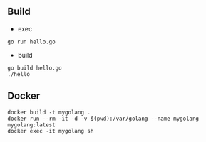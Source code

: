 ## Build
* exec

```
go run hello.go
```

* build

```
go build hello.go
./hello
```

## Docker

```
docker build -t mygolang .
docker run --rm -it -d -v $(pwd):/var/golang --name mygolang mygolang:latest
docker exec -it mygolang sh
```
